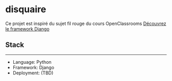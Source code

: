 # disquaire
Ce projet est inspiré du sujet fil rouge du cours OpenClassrooms [Découvrez le framework Django](https://openclassrooms.com/fr/courses/4425076-decouvrez-le-framework-django/4630835-creez-un-nouveau-projet)

## Stack
---------
- Language: Python
- Framework: Django
- Deployment: (TBD)

